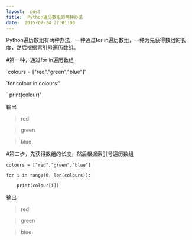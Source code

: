 ```yaml
---
layout:  post
title:  Python遍历数组的两种办法
date:  2015-07-24 22:01:00
---
```


Python遍历数组有两种办法，一种通过for in遍历数组，一种为先获得数组的长度，然后根据索引号遍历数组。

#第一种，通过for in遍历数组

`colours = ["red","green","blue"]'

`for colour in colours:'

`    print(colour)'

输出

> red

> green

> blue

#第二步，先获得数组的长度，然后根据索引号遍历数组

`colours = ["red","green","blue"]`

`for i in range(0, len(colours)):`

`    print(colour[i])`

输出

> red

> green

> blue